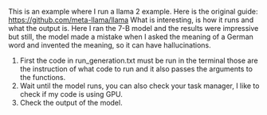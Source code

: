 This is an example where I run a llama 2 example. Here is the original guide:
https://github.com/meta-llama/llama
What is interesting, is how it runs and what the output is. 
Here I ran the 7-B model and the results were impressive but still, the model made a mistake 
when I asked the meaning of a German word and invented the meaning,
so it can have hallucinations.

1) First the code in run_generation.txt must be run in the terminal those are the instruction of what code to run and it also passes the arguments to the functions.
2) Wait until the model runs, you can also check your task manager, I like to check if my code is using GPU.
3) Check the output of the model.
